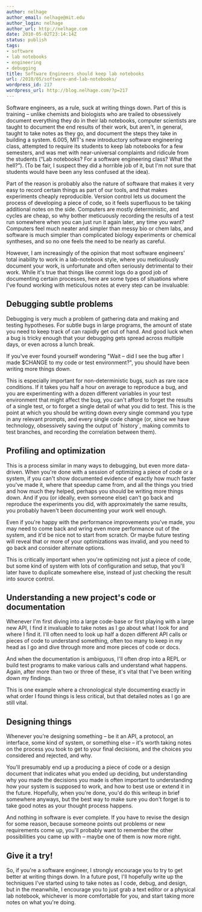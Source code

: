 ```yaml
---
author: nelhage
author_email: nelhage@mit.edu
author_login: nelhage
author_url: http://nelhage.com
date: 2010-05-02T23:14:14Z
status: publish
tags:
- software
- lab notebooks
- engineering
- debugging
title: Software Engineers should keep lab notebooks
url: /2010/05/software-and-lab-notebooks/
wordpress_id: 217
wordpress_url: http://blog.nelhage.com/?p=217
---
```


<div id="text-1">

<p>
Software engineers, as a rule, suck at writing
things down. Part of this is training &ndash; unlike chemists and
biologists who are trailed to obsessively document everything they do
in their lab notebooks, computer scientists are taught to document the
end results of their work, but aren't, in general, taught to take
notes as they go, and document the steps they take in building a
system. 6.005, MIT's new introductory software engineering class,
attempted to require its students to keep lab notebooks for a few
semesters, and was met with near-universal complaints and ridicule
from the students (“Lab notebooks? For a software engineering class?
What the hell?”). (To be fair, I suspect they did a horrible job of
it, but I'm not sure that students would have been any less confused
at the idea).
</p>
<p>
Part of the reason is probably also the nature of software that makes
it very easy to record certain things as part of our tools, and that
makes experiments cheaply reproducible. Version control lets us
document the process of developing a piece of code, so it feels
superfluous to be taking additional notes on the side. Computers are
mostly deterministic, and cycles are cheap, so why bother meticuously
recording the results of a test run somewhere when you can just run it
again later, any time you want? Computers feel much neater and simpler
than messy bio or chem labs, and software is much simpler than
complicated biology experiments or chemical syntheses, and so no one
feels the need to be nearly as careful.
</p>
<p>
However, I am increasingly of the opinion that most software
engineers' total inability to work in a lab-notebook style, where you
meticulously document your work, is unfortunate and often seriously
detrimental to their work. While it's true that things like commit
logs do a good job of documenting certain processes, here are some
types of situations where I've found working with meticulous notes at
every step can be invaluable:
</p>

<h2>Debugging subtle problems</h2>
Debugging is very much a problem of
gathering data and making and testing hypotheses. For subtle bugs
in large programs, the amount of state you need to keep track of
can rapidly get out of hand. And good luck when a bug is tricky
enough that your debugging gets spread across multiple days, or
even across a lunch break.

<p>
If you've ever found yourself wondering "Wait &ndash; did I see the
bug after I made $CHANGE to my code or test environment?", you
should have been writing more things down.
</p>
<p>
This is especially important for non-deterministic bugs, such as
rare race conditions. If it takes you half a hour on average to
reproduce a bug, and you are experimenting with a dozen different
variables in your test environment that might affect the bug, you
can't afford to forget the results of a single test, or to forget
a single detail of what you did to test. This is the point at
which you should be writing down every single command you type in
any relevant prompts, and every single code change (or, since we
have technology, obsessively saving the output of `history`,
making commits to test branches, and recording the correlation
between them).
</p>
<h2>Profiling and optimization</h2>
This is a process similar in many ways
to debugging, but even more data-driven. When you're done with a
session of optimizing a piece of code or a system, if you can't
show documented evidence of exactly how much faster you've made
it, where that speedup came from, and all the things you tried
and how much they helped, perhaps you should be writing more
things down. And if you (or ideally, even someone else) can't go
back and reproduce the experiments you did, with approximately
the same results, you probably haven't been documenting your work
well enough.

<p>
Even if you're happy with the performance improvements you've
made, you may need to come back and wring even more performance
out of the system, and it'd be nice not to start from scratch. Or
maybe future testing will reveal that or more of your
optimizations was invalid, and you need to go back and consider
alternate options.
</p>
<p>
This is critically important when you're optimizing not just a
piece of code, but some kind of system with lots of configuration
and setup, that you'll later have to duplicate somewhere else,
instead of just checking the result into source control.
</p>
<h2>Understanding a new project's code or documentation</h2>
Whenever I'm
first diving into a large code-base or first playing with a large
new API, I find it invaluable to take notes as I go about what I
look for and where I find it. I'll often need to look up half a
dozen different API calls or pieces of code to understand
something, often too many to keep in my head as I go and dive
through more and more pieces of code or docs.

<p>
And when the documentation is ambiguous, I'll often drop into a
REPL or build test programs to make various calls and understand
what happens. Again, after more than two or three of these, it's
vital that I've been writing down my findings.
</p>
<p>
This is one example where a chronological style documenting
exactly in what order I found things is less critical, but that
detailed notes as I go are still vital.
</p>
<h2>Designing things</h2>
Whenever you're designing something &ndash; be it an
API, a protocol, an interface, some kind of system, or something
else &ndash; it's worth taking notes on the process you took to get to
your final decisions, and the choices you considered and
rejected, and why.

<p>
You'll presumably end up a producing a piece of code or a design
document that indicates what you ended up deciding, but
understanding why you made the decisions you made is often
important to understanding how your system is supposed to work,
and how to best use or extend it in the future. Hopefully, when
you're done, you'd do this writeup in brief somewhere anyways,
but the best way to make sure you don't forget is to take good
notes as your thought process happens.
</p>
<p>
And nothing in software is ever complete. If you have to revise
the design for some reason, because someone points out problems
or new requirements come up, you'll probably want to remember the
other possibilities you came up with &ndash; maybe one of them is now
more right.
</p>

<h2>Give it a try!</h2>

<p>So, if you're a software engineer, I strongly encourage you to try to
get better at writing things down. In a future post, I'll hopefully
write up the techniques I've started using to take notes as I code,
debug, and design, but in the meanwhile, I encourage you to just grab
a text editor or a physical lab notebook, whichever is more
comfortable for you, and start taking more notes on what you're doing.
</p></div>
